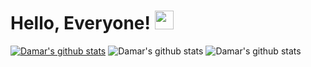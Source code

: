 # Hello, Everyone! <img src="https://raw.githubusercontent.com/MartinHeinz/MartinHeinz/master/wave.gif" width="30px">
[![Damar's github stats](https://github-readme-stats.vercel.app/api?username=iam-damar)](https://github.com/anuraghazra/github-readme-stats)
![Damar's github stats](https://github-readme-stats.vercel.app/api?username=iam-damar&hide=contribs,prs)
![Damar's github stats](https://github-readme-stats.vercel.app/api?username=iam-damar&show_icons=true)
